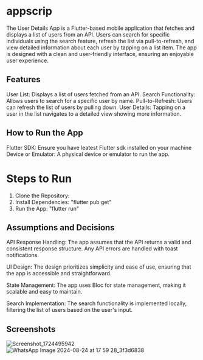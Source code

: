 # appscrip

The User Details App is a Flutter-based mobile application that 
fetches and displays a list of users from an API. Users can search for 
specific individuals using the search feature, refresh the list via pull-to-refresh,
and view detailed information about each user by tapping on a list item.
The app is designed with a clean and user-friendly interface, ensuring an enjoyable user experience.

## Features

User List: Displays a list of users fetched from an API.
Search Functionality: Allows users to search for a specific user by name.
Pull-to-Refresh: Users can refresh the list of users by pulling down.
User Details: Tapping on a user in the list navigates to a detailed view showing more information.

## How to Run the App

Flutter SDK: Ensure you have leatest Flutter sdk installed on your machine
Device or Emulator: A physical device or emulator to run the app.
 # Steps to Run
 1. Clone the Repository:
 2. Install Dependencies: "flutter pub get"
 3. Run the App: "flutter run"

## Assumptions and Decisions

API Response Handling: The app assumes that the API returns a valid and consistent response structure.
Any API errors are handled with toast notifications.

UI Design: The design prioritizes simplicity and ease of use, ensuring that the app is accessible and straightforward.

State Management: The app uses Bloc for state management, making it scalable and easy to maintain.

Search Implementation: The search functionality is implemented locally, filtering the list of users based on the user's input.

## Screenshots
![Screenshot_1724495942](https://github.com/user-attachments/assets/635cb3a9-462a-4e1c-a61f-1b98709a9a18)![WhatsApp Image 2024-08-24 at 17 59 28_3f3d6838](https://github.com/user-attachments/assets/b84ca301-7301-4202-b74b-fd3f498e7af5)



